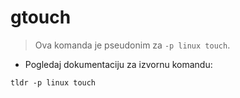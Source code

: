 # gtouch

> Ova komanda je pseudonim za `-p linux touch`.

- Pogledaj dokumentaciju za izvornu komandu:

`tldr -p linux touch`
